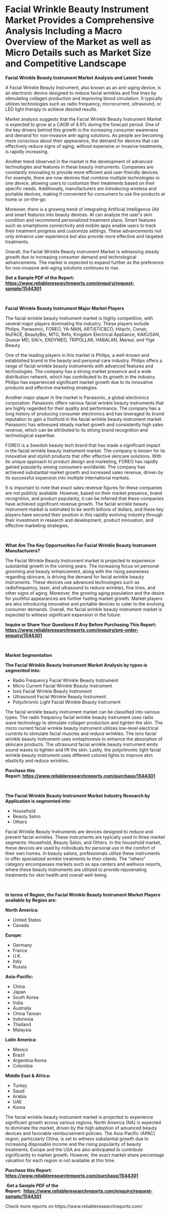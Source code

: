 <p><h1>Facial Wrinkle Beauty Instrument Market Provides a Comprehensive Analysis Including a Macro Overview of the Market as well as Micro Details such as Market Size and Competitive Landscape</h1></p><p><strong>Facial Wrinkle Beauty Instrument Market Analysis and Latest Trends</strong></p>
<p><p>A Facial Wrinkle Beauty Instrument, also known as an anti-aging device, is an electronic device designed to reduce facial wrinkles and fine lines by stimulating collagen production and improving blood circulation. It typically utilizes technologies such as radio frequency, microcurrent, ultrasound, or LED light therapy to achieve desired results.</p><p>Market analysis suggests that the Facial Wrinkle Beauty Instrument Market is expected to grow at a CAGR of 4.9% during the forecast period. One of the key drivers behind this growth is the increasing consumer awareness and demand for non-invasive anti-aging solutions. As people are becoming more conscious about their appearance, the demand for devices that can effectively reduce signs of aging, without expensive or invasive treatments, is rapidly increasing.</p><p>Another trend observed in the market is the development of advanced technologies and features in these beauty instruments. Companies are constantly innovating to provide more efficient and user-friendly devices. For example, there are now devices that combine multiple technologies in one device, allowing users to customize their treatments based on their specific needs. Additionally, manufacturers are introducing wireless and portable devices, making it convenient for consumers to use the products at home or on-the-go.</p><p>Moreover, there is a growing trend of integrating Artificial Intelligence (AI) and smart features into beauty devices. AI can analyze the user's skin condition and recommend personalized treatment plans. Smart features such as smartphone connectivity and mobile apps enable users to track their treatment progress and customize settings. These advancements not only enhance user experience but also provide more effective and targeted treatments.</p><p>Overall, the Facial Wrinkle Beauty Instrument Market is witnessing steady growth due to increasing consumer demand and technological advancements. The market is expected to expand further as the preference for non-invasive anti-aging solutions continues to rise.</p></p>
<p><strong>Get a Sample PDF of the Report:&nbsp; <a href="https://www.reliableresearchreports.com/enquiry/request-sample/1544301">https://www.reliableresearchreports.com/enquiry/request-sample/1544301</a></strong></p>
<p>&nbsp;</p>
<p><strong>Facial Wrinkle Beauty Instrument Major Market Players</strong></p>
<p><p>The facial wrinkle beauty instrument market is highly competitive, with several major players dominating the industry. These players include Philips, Panasonic, FOREO, YA-MAN, ARTISTIC&CO, Hitachi, Conair, NuFACE, BeautyBio, MTG, Refa, Kingdom Electrical Appliance, KAKUSAN, Quasar MD, Silk’n, ENDYMED, TRIPOLLAR, HABALAN, Mareal, and Yige Beauty.</p><p>One of the leading players in this market is Philips, a well-known and established brand in the beauty and personal care industry. Philips offers a range of facial wrinkle beauty instruments with advanced features and technologies. The company has a strong market presence and a wide distribution network, which has contributed to its growth in the industry. Philips has experienced significant market growth due to its innovative products and effective marketing strategies.</p><p>Another major player in the market is Panasonic, a global electronics corporation. Panasonic offers various facial wrinkle beauty instruments that are highly regarded for their quality and performance. The company has a long history of producing consumer electronics and has leveraged its brand reputation to gain a foothold in the facial wrinkle beauty instrument market. Panasonic has witnessed steady market growth and consistently high sales revenue, which can be attributed to its strong brand recognition and technological expertise.</p><p>FOREO is a Swedish beauty tech brand that has made a significant impact in the facial wrinkle beauty instrument market. The company is known for its innovative and stylish products that offer effective skincare solutions. With its unique approach to product design and marketing, FOREO has rapidly gained popularity among consumers worldwide. The company has achieved substantial market growth and increased sales revenue, driven by its successful expansion into multiple international markets.</p><p>It is important to note that exact sales revenue figures for these companies are not publicly available. However, based on their market presence, brand recognition, and product popularity, it can be inferred that these companies have achieved significant revenue growth. The facial wrinkle beauty instrument market is estimated to be worth billions of dollars, and these key players have secured their position in this rapidly evolving industry through their investment in research and development, product innovation, and effective marketing strategies.</p></p>
<p>&nbsp;</p>
<p><strong>What Are The Key Opportunities For Facial Wrinkle Beauty Instrument Manufacturers?</strong></p>
<p><p>The Facial Wrinkle Beauty Instrument market is projected to experience substantial growth in the coming years. The increasing focus on personal grooming and beauty enhancement, along with the rising awareness regarding skincare, is driving the demand for facial wrinkle beauty instruments. These devices use advanced technologies such as radiofrequency, laser, and ultrasound to reduce wrinkles, fine lines, and other signs of aging. Moreover, the growing aging population and the desire for youthful appearances are further fueling market growth. Market players are also introducing innovative and portable devices to cater to the evolving consumer demands. Overall, the facial wrinkle beauty instrument market is expected to witness significant expansion in the future.</p></p>
<p><strong>Inquire or Share Your Questions If Any Before Purchasing This Report: <a href="https://www.reliableresearchreports.com/enquiry/pre-order-enquiry/1544301">https://www.reliableresearchreports.com/enquiry/pre-order-enquiry/1544301</a></strong></p>
<p>&nbsp;</p>
<p><strong>Market Segmentation</strong></p>
<p><strong>The Facial Wrinkle Beauty Instrument Market Analysis by types is segmented into:</strong></p>
<p><ul><li>Radio Frequency Facial Wrinkle Beauty Instrument</li><li>Micro Current Facial Wrinkle Beauty Instrument</li><li>Ions Facial Wrinkle Beauty Instrument</li><li>Ultrasound Facial Wrinkle Beauty Instrument</li><li>Polychromic Light Facial Wrinkle Beauty Instrument</li></ul></p>
<p><p>The facial wrinkle beauty instrument market can be classified into various types. The radio frequency facial wrinkle beauty instrument uses radio wave technology to stimulate collagen production and tighten the skin. The micro current facial wrinkle beauty instrument utilizes low-level electrical currents to stimulate facial muscles and reduce wrinkles. The ions facial wrinkle beauty instrument uses iontophoresis to enhance the absorption of skincare products. The ultrasound facial wrinkle beauty instrument emits sound waves to tighten and lift the skin. Lastly, the polychromic light facial wrinkle beauty instrument uses different colored lights to improve skin elasticity and reduce wrinkles.</p></p>
<p><strong>Purchase this Report:&nbsp;<a href="https://www.reliableresearchreports.com/purchase/1544301">https://www.reliableresearchreports.com/purchase/1544301</a></strong></p>
<p>&nbsp;</p>
<p><strong>The Facial Wrinkle Beauty Instrument Market Industry Research by Application is segmented into:</strong></p>
<p><ul><li>Household</li><li>Beauty Salon</li><li>Others</li></ul></p>
<p><p>Facial Wrinkle Beauty Instruments are devices designed to reduce and prevent facial wrinkles. These instruments are typically used in three market segments: Household, Beauty Salon, and Others. In the household market, these devices are used by individuals for personal use in the comfort of their own homes. In beauty salons, professionals utilize these instruments to offer specialized wrinkle treatments to their clients. The "others" category encompasses markets such as spa centers and wellness resorts, where these beauty instruments are utilized to provide rejuvenating treatments for skin health and overall well-being.</p></p>
<p>&nbsp;</p>
<p><strong>In terms of Region, the Facial Wrinkle Beauty Instrument Market Players available by Region are:</strong></p>
<p>
    <p> <strong> North America: </strong>
        <ul>
            <li>United States</li>
            <li>Canada</li>
        </ul>
        </p> 
    <p> <strong> Europe: </strong>
        <ul>
            <li>Germany</li>
            <li>France</li>
            <li>U.K.</li>
            <li>Italy</li>
            <li>Russia</li>
        </ul>
        </p> 
    <p> <strong> Asia-Pacific: </strong>
        <ul>
            <li>China</li>
            <li>Japan</li>
            <li>South Korea</li>
            <li>India</li>
            <li>Australia</li>
            <li>China Taiwan</li>
            <li>Indonesia</li>
            <li>Thailand</li>
            <li>Malaysia</li>
        </ul>
        </p> 
    <p> <strong> Latin America: </strong>
        <ul>
            <li>Mexico</li>
            <li>Brazil</li>
            <li>Argentina Korea</li>
            <li>Colombia</li>
        </ul>
        </p> 
    <p> <strong> Middle East & Africa: </strong>
        <ul>
            <li>Turkey</li>
            <li>Saudi</li>
            <li>Arabia</li>
            <li>UAE</li>
            <li>Korea</li>
        </ul>
    </p>
    </p>
<p><p>The facial wrinkle beauty instrument market is projected to experience significant growth across various regions. North America (NA) is expected to dominate the market, driven by the high adoption of advanced beauty devices and favorable reimbursement policies. The Asia-Pacific (APAC) region, particularly China, is set to witness substantial growth due to increasing disposable income and the rising popularity of beauty treatments. Europe and the USA are also anticipated to contribute significantly to market growth. However, the exact market share percentage valuation for each region is not available at this time.</p></p>
<p><strong>Purchase this Report: <a href="https://www.reliableresearchreports.com/purchase/1544301">https://www.reliableresearchreports.com/purchase/1544301</a></strong></p>
<p>&nbsp;<strong>Get a Sample PDF of the Report:&nbsp;&nbsp;<a href="https://www.reliableresearchreports.com/enquiry/request-sample/1544301">https://www.reliableresearchreports.com/enquiry/request-sample/1544301</a></strong></p>
<p><strong></strong></p>
<p>Check more reports on https://www.reliableresearchreports.com/</p>